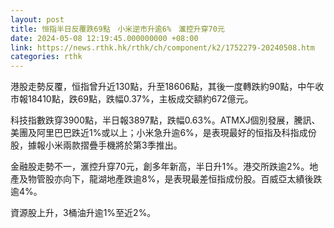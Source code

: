 ```yaml
---
layout: post
title: 恒指半日反覆跌69點　小米逆市升逾6%　滙控升穿70元
date: 2024-05-08 12:19:45.000000000 +08:00
link: https://news.rthk.hk/rthk/ch/component/k2/1752279-20240508.htm
categories: rthk
---
```


港股走勢反覆，恒指曾升近130點，升至18606點，其後一度轉跌約90點，中午收市報18410點，跌69點，跌幅0.37%，主板成交額約672億元。

科技指數跌穿3900點，半日報3897點，跌幅0.63%。ATMXJ個別發展，騰訊、美團及阿里巴巴跌近1%或以上；小米急升逾6%，是表現最好的恒指及科指成份股，據報小米兩款摺疊手機將於第3季推出。

金融股走勢不一，滙控升穿70元，創多年新高，半日升1%。港交所跌逾2%。地產及物管股亦向下，龍湖地產跌逾8%，是表現最差恒指成份股。百威亞太績後跌逾4%。

資源股上升，3桶油升逾1%至近2%。
